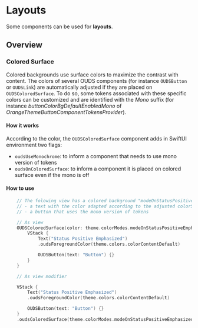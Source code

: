 # Layouts

Some components can be used for **layouts**.

## Overview

### Colored Surface

Colored backgrounds use surface colors to maximize the contrast with content. 
The colors of several OUDS components (for instance ``OUDSButton`` or ``OUDSLink``) are automatically adjusted if they are placed on ``OUDSColoredSurface``.
To do so, some tokens associated with these specific colors can be customized and are identified with the *Mono* suffix (for instance *buttonColorBgDefaultEnabledMono* of *OrangeThemeButtonComponentTokensProvider*).

#### How it works

According to the color, the `OUDSColoredSurface` component adds in SwiftUI environment two flags:
- `oudsUseMonochrome`: to inform a component that needs to use mono version of tokens 
- `oudsOnColoredSurface`: to inform a component it is placed on colored surface even if the mono is off 

#### How to use

```swift
    // The folowing view has a colored background "modeOnStatusPositiveEmphasized" with
    // - a text with the color adapted according to the adjusted colorScheme      
    // - a button that uses the mono version of tokens

    // As view
    OUDSColoredSurface(color: theme.colorModes.modeOnStatusPositiveEmphasized) {
        VStack {
            Text("Status Positive Emphasized")
            .oudsForegroundColor(theme.colors.colorContentDefault)

            OUDSButton(text: "Button") {}
        }
    }

    // As view modifier

    VStack {
        Text("Status Positive Emphasized")
        .oudsForegroundColor(theme.colors.colorContentDefault)

        OUDSButton(text: "Button") {}
    }
    .oudsColoredSurface(theme.colorModes.modeOnStatusPositiveEmphasized)
```
